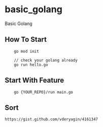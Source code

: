# basic_golang
Basic Golang

## How To Start

```
    go mod init
    
    // check your golang already
    go run hello.go
```

## Start With Feature
```
    go {YOUR_REPO}/run main.go
```

## Sort
```
https://gist.github.com/vderyagin/4161347
```